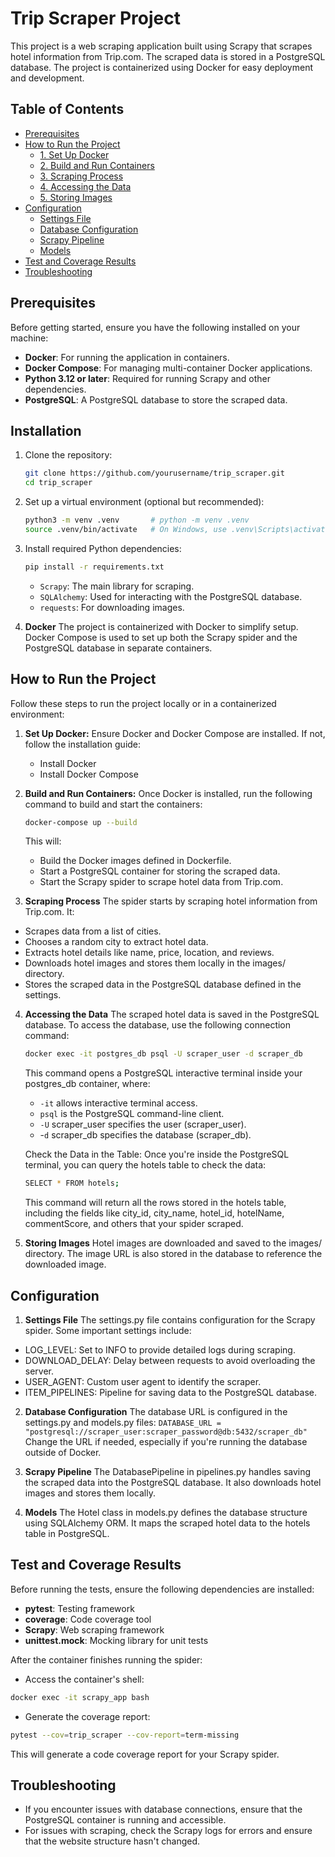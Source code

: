 # Trip Scraper Project

This project is a web scraping application built using Scrapy that scrapes hotel information from Trip.com. The scraped data is stored in a PostgreSQL database. The project is containerized using Docker for easy deployment and development.


## Table of Contents

- [Prerequisites](#prerequisites)
- [How to Run the Project](#how-to-run-the-project)
  - [1. Set Up Docker](#1-set-up-docker)
  - [2. Build and Run Containers](#2-build-and-run-containers)
  - [3. Scraping Process](#3-scraping-process)
  - [4. Accessing the Data](#4-accessing-the-data)
  - [5. Storing Images](#5-storing-images)
- [Configuration](#configuration)
  - [Settings File](#settings-file)
  - [Database Configuration](#database-configuration)
  - [Scrapy Pipeline](#scrapy-pipeline)
  - [Models](#models)
- [Test and Coverage Results](#test-and-coverage-results)
- [Troubleshooting](#troubleshooting)


## Prerequisites

Before getting started, ensure you have the following installed on your machine:

- **Docker**: For running the application in containers.
- **Docker Compose**: For managing multi-container Docker applications.
- **Python 3.12 or later**: Required for running Scrapy and other dependencies.
- **PostgreSQL**: A PostgreSQL database to store the scraped data.


## Installation

1. Clone the repository:

   ```bash
   git clone https://github.com/yourusername/trip_scraper.git
   cd trip_scraper
   ```
2. Set up a virtual environment (optional but recommended):

    ```bash 
    python3 -m venv .venv       # python -m venv .venv
    source .venv/bin/activate   # On Windows, use .venv\Scripts\activate
    ```
3. Install required Python dependencies:

    ```bash
    pip install -r requirements.txt
    ```
    - `Scrapy`: The main library for scraping.
    - `SQLAlchemy`: Used for interacting with the PostgreSQL database.
    - `requests`: For downloading images.

4. **Docker**
The project is containerized with Docker to simplify setup. Docker Compose is used to set up both the Scrapy spider and the PostgreSQL database in separate containers.
## How to Run the Project
Follow these steps to run the project locally or in a containerized environment:
1. **Set Up Docker:**
    Ensure Docker and Docker Compose are installed. If not, follow the installation guide:
    - Install Docker
    - Install Docker Compose

2. **Build and Run Containers:**
    Once Docker is installed, run the following command to build and start the containers:
    ```bash
    docker-compose up --build
    ```
    This will:
    - Build the Docker images defined in Dockerfile.
    - Start a PostgreSQL container for storing the scraped data.
    - Start the Scrapy spider to scrape hotel data from Trip.com.

3. **Scraping Process**
The spider starts by scraping hotel information from Trip.com. It:

- Scrapes data from a list of cities.
- Chooses a random city to extract hotel data.
- Extracts hotel details like name, price, location, and reviews.
- Downloads hotel images and stores them locally in the images/ directory.
- Stores the scraped data in the PostgreSQL database defined in the settings.
4. **Accessing the Data** 
The scraped hotel data is saved in the PostgreSQL database. To access the database, use the following connection command:
    ```bash
    docker exec -it postgres_db psql -U scraper_user -d scraper_db
    ```
    This command opens a PostgreSQL interactive terminal inside your postgres_db container, where:
    - `-it` allows interactive terminal access.
    - `psql` is the PostgreSQL command-line client.
    - `-U` scraper_user specifies the user (scraper_user).
    - -`d` scraper_db specifies the database (scraper_db).

    Check the Data in the Table:
    Once you're inside the PostgreSQL terminal, you can query the hotels table to check the data:
    ```bash
    SELECT * FROM hotels;
    ```
    This command will return all the rows stored in the hotels table, including the fields like city_id, city_name, hotel_id, hotelName, commentScore, and others that your spider scraped.
5. **Storing Images**
Hotel images are downloaded and saved to the images/ directory. The image URL is also stored in the database to reference the downloaded image.

## Configuration
1. **Settings File**
The settings.py file contains configuration for the Scrapy spider. Some important settings include:
- LOG_LEVEL: Set to INFO to provide detailed logs during scraping.
- DOWNLOAD_DELAY: Delay between requests to avoid overloading the server.
- USER_AGENT: Custom user agent to identify the scraper.
- ITEM_PIPELINES: Pipeline for saving data to the PostgreSQL database.
2. **Database Configuration**
    The database URL is configured in the settings.py and models.py files:
``` DATABASE_URL = "postgresql://scraper_user:scraper_password@db:5432/scraper_db" ```
Change the URL if needed, especially if you're running the database outside of Docker.

3. **Scrapy Pipeline**
The DatabasePipeline in pipelines.py handles saving the scraped data into the PostgreSQL database. It also downloads hotel images and stores them locally.

4. **Models**
The Hotel class in models.py defines the database structure using SQLAlchemy ORM. It maps the scraped hotel data to the hotels table in PostgreSQL.


## Test and Coverage Results
Before running the tests, ensure the following dependencies are installed:

- **pytest**: Testing framework
- **coverage**: Code coverage tool
- **Scrapy**: Web scraping framework
- **unittest.mock**: Mocking library for unit tests

After the container finishes running the spider:
- Access the container's shell:
```bash
docker exec -it scrapy_app bash
```
- Generate the coverage report:
```bash
pytest --cov=trip_scraper --cov-report=term-missing
```
This will generate a code coverage report for your Scrapy spider.

## Troubleshooting
- If you encounter issues with database connections, ensure that the PostgreSQL container is running and accessible.
- For issues with scraping, check the Scrapy logs for errors and ensure that the website structure hasn't changed.
